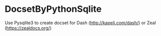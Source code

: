 # DocsetByPythonSqlite
  Use Pysqlite3 to create docset for Dash (http://kapeli.com/dash/) or Zeal (https://zealdocs.org/)
